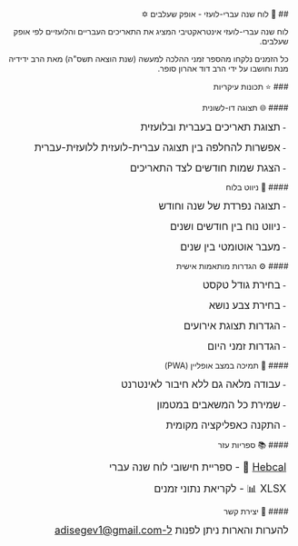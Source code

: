 <div dir="rtl">

&rlm;## 📅 לוח שנה עברי-לועזי - אופק שעלבים ✡️

&rlm;לוח שנה עברי-לועזי אינטראקטיבי המציג את התאריכים העבריים והלועזיים לפי אופק שעלבים.

&rlm;כל הזמנים נלקחו מהספר זמני ההלכה למעשה (שנת הוצאה תשס"ה) מאת הרב ידידיה מנת וחושבו על ידי הרב דוד אהרון סופר.

&rlm;### ⭐ תכונות עיקריות

&rlm;#### 🌐 תצוגה דו-לשונית

 
&rlm;   - <font size="4">תצוגת תאריכים בעברית ובלועזית</font>

&rlm;   - <font size="4">אפשרות להחלפה בין תצוגה עברית-לועזית ללועזית-עברית</font>

&rlm;   - <font size="4">הצגת שמות חודשים לצד התאריכים</font>


&rlm;#### 🔄 ניווט בלוח

 
&rlm;   - <font size="4">תצוגה נפרדת של שנה וחודש</font>

&rlm;   - <font size="4">ניווט נוח בין חודשים ושנים</font>

&rlm;   - <font size="4">מעבר אוטומטי בין שנים</font>


&rlm;#### ⚙️ הגדרות מותאמות אישית

 
&rlm;   - <font size="4">בחירת גודל טקסט</font>

&rlm;   - <font size="4">בחירת צבע נושא</font>

&rlm;   - <font size="4">הגדרות תצוגת אירועים</font>

&rlm;   - <font size="4">הגדרות זמני היום</font>




&rlm;#### 📱 תמיכה במצב אופליין (PWA)

 
&rlm;   - <font size="4">עבודה מלאה גם ללא חיבור לאינטרנט</font>

&rlm;   - <font size="4">שמירת כל המשאבים במטמון</font>

&rlm;   - <font size="4">התקנה כאפליקציה מקומית</font>

&rlm;#### 📚 ספריות עזר


&rlm; <font size="4">[Hebcal](https://github.com/hebcal/hebcal-js) 📆 - ספריית חישובי לוח שנה עברי</font>

&rlm; <font size="4">XLSX 📊 - לקריאת נתוני זמנים</font>



&rlm;#### 📧 יצירת קשר

&rlm;<font size="4">להערות והארות ניתן לפנות ל-adisegev1@gmail.com</font>

</div>